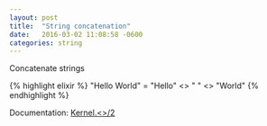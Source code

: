 ```yaml
---
layout: post
title:  "String concatenation"
date:   2016-03-02 11:08:58 -0600
categories: string
---
```

Concatenate strings

{% highlight elixir %}
"Hello World" = "Hello" <> " " <> "World"
{% endhighlight %}

Documentation: [Kernel.<>/2](http://elixir-lang.org/docs/stable/elixir/Kernel.html#%3C%3E/2)
